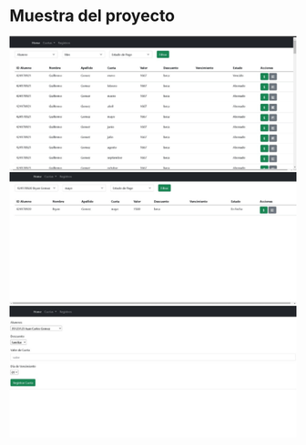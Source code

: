 <h1>Muestra del proyecto</h1>

![alt text](https://github.com/Eg139/matriculacion/blob/master/imgs/1.jpeg)
<br>
![alt text](https://github.com/Eg139/matriculacion/blob/master/imgs/2.jpeg)
<br>
![alt text](https://github.com/Eg139/matriculacion/blob/master/imgs/3.jpeg)